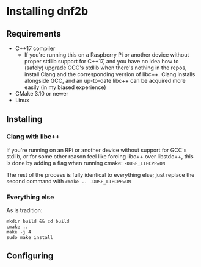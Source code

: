 # Installing dnf2b

## Requirements

* C++17 compiler
    * If you're running this on a Raspberry Pi or another device without proper stdlib support for C++17, and you have no idea how to (safely) upgrade GCC's stdlib when there's nothing in the repos, install Clang and the corresponding version of libc++. Clang installs alongside GCC, and an up-to-date libc++ can be acquired more easily (in my biased experience)
* CMake 3.10 or newer
* Linux

## Installing

### Clang with libc++

If you're running on an RPi or another device without support for GCC's stdlib, or for some other reason feel like forcing libc++ over libstdc++, this is done by adding a flag when running cmake: `-DUSE_LIBCPP=ON`

The rest of the process is fully identical to everything else; just replace the second command with `cmake .. -DUSE_LIBCPP=ON`

### Everything else

As is tradition:
```
mkdir build && cd build
cmake ..
make -j 4
sudo make install
```

## Configuring



